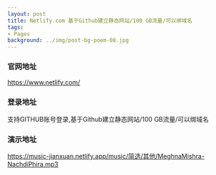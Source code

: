 ```yaml
---
layout: post
title: Netlify.com 基于Github建立静态网站/100 GB流量/可以绑域名
tags:
- Pages
background: ../img/post-bg-poem-08.jpg
---
```


### 官网地址
https://www.netlify.com/

### 登录地址
支持GITHUB账号登录,基于Github建立静态网站/100 GB流量/可以绑域名

### 演示地址
https://music-jianxuan.netlify.app/music/简选/其他/MeghnaMishra-NachdiPhira.mp3




